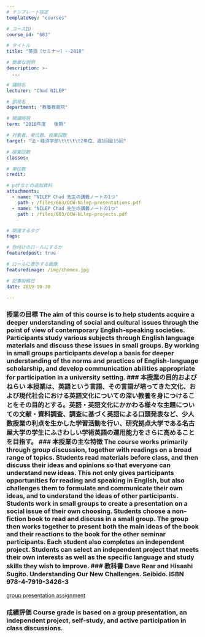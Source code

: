 ```yaml
---
# テンプレート指定
templateKey: "courses"

# コースID
course_id: "683"

# タイトル
title: "英語（セミナー）--2018"

# 簡単な説明
description: >-
  ...

# 講師名
lecturer: "Chad NILEP"

# 部局名
department: "教養教育院"

# 開講時限
term: "2018年度	後期"

# 対象者、単位数、授業回数
target: "法・経済学部\t\t\t\t2単位、週1回全15回"

# 授業回数
classes: 

# 単位数
credit: 

# pdfなどの追加資料
attachments: 
  - name: "NILEP Chad 先生の講義ノートの1つ" 
    path : /files/683/OCW-Nilep-presentations.pdf
  - name: "NILEP Chad 先生の講義ノートの1つ" 
    path : /files/683/OCW-Nilep-projects.pdf


# 関連するタグ
tags:

# 色付けのロールにするか
featuredpost: true

# ロールに表示する画像
featuredimage: /img/chemex.jpg

# 記事投稿日
date: 2019-10-30

---
```




 ### 授業の目標 The aim of this course is to help students acquire a deeper understanding of social and cultural issues through the point of view of contemporary English-speaking societies. Participants study various subjects through English language materials and discuss these issues in small groups. By working in small groups participants develop a basis for deeper understanding of the norms and practices of English-language scholarship, and develop communication abilities appropriate for participation in a university setting. ### 本授業の目的およびねらい 本授業は、英語という言語、その言語が培ってきた文化、および現代社会における英語文化についての深い教養を身につけることをその目的とする。英語・英語文化にかかわる様々な主題についての文献・資料調査、調査に基づく英語による口頭発表など、少人数授業の利点を生かした学習活動を行い、研究拠点大学である名古屋大学の学生にふさわしい学術英語の運用能力をさらに高めることを目指す。 ### 本授業の主な特徴 The course works primarily through group discussion, together with readings on a broad range of topics. Students read materials before class, and then discuss their ideas and opinions so that everyone can understand new ideas. This not only gives participants opportunities for reading and speaking in English, but also challenges them to formulate and communicate their own ideas, and to understand the ideas of other participants. Students work in small groups to create a presentation on a social issue of their own choosing. Students choose a non-fiction book to read and discuss in a small group. The group then works together to present both the main ideas of the book and their reactions to the book for the other seminar participants. Each student also completes an independent project. Students can select an independent project that meets their own interests as well as the specific language and study skills they wish to improve. ### 教科書 Dave Rear and Hisashi Sugito. Understanding Our New Challenges. Seibido. ISBN 978-4-7919-3426-3


[group presentation assignment](/files/683/OCW-Nilep-presentations.pdf) 

 ### 成績評価 Course grade is based on a group presentation, an independent project, self-study, and active participation in class discussions.
